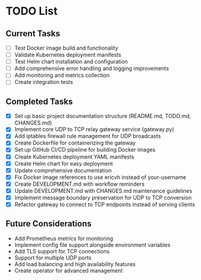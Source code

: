 # TODO List

## Current Tasks

- [ ] Test Docker image build and functionality
- [ ] Validate Kubernetes deployment manifests
- [ ] Test Helm chart installation and configuration
- [ ] Add comprehensive error handling and logging improvements
- [ ] Add monitoring and metrics collection
- [ ] Create integration tests

## Completed Tasks

- [x] Set up basic project documentation structure (README.md, TODO.md, CHANGES.md)
- [x] Implement core UDP to TCP relay gateway service (gateway.py)
- [x] Add iptables firewall rule management for UDP broadcasts
- [x] Create Dockerfile for containerizing the gateway
- [x] Set up GitHub CI/CD pipeline for building Docker images
- [x] Create Kubernetes deployment YAML manifests
- [x] Create Helm chart for easy deployment
- [x] Update comprehensive documentation
- [x] Fix Docker image references to use ericvh instead of your-username
- [x] Create DEVELOPMENT.md with workflow reminders
- [x] Update DEVELOPMENT.md with CHANGES.md maintenance guidelines
- [x] Implement message boundary preservation for UDP to TCP conversion
- [x] Refactor gateway to connect to TCP endpoints instead of serving clients

## Future Considerations

- Add Prometheus metrics for monitoring
- Implement config file support alongside environment variables
- Add TLS support for TCP connections
- Support for multiple UDP ports
- Add load balancing and high availability features
- Create operator for advanced management
